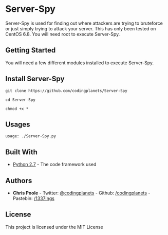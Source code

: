 # Server-Spy
Server-Spy is used for finding out where attackers are trying to bruteforce or just simply trying to attack your server. This has only been tested on CentOS 6.8. You will need root to execute Server-Spy.
## Getting Started

You will need a few different modules installed to execute Server-Spy.



## Install Server-Spy

```
git clone https://github.com/codingplanets/Server-Spy
```
```
cd Server-Spy
```
```
chmod +x *
```
## Usages
```
usage: ./Server-Spy.py
```


## Built With

* [Python 2.7](https://www.python.org/download/releases/2.7/) - The code framework used




## Authors

* **Chris Poole**  -  Twitter: [@codingplanets](https://twitter.com/codingplanets)  -  Github: [/codingplanets](https://github.com/codingplanets)  -  Pastebin: [/1337ings](https://pastebin.com/u/1337ings)


## License

This project is licensed under the MIT License

